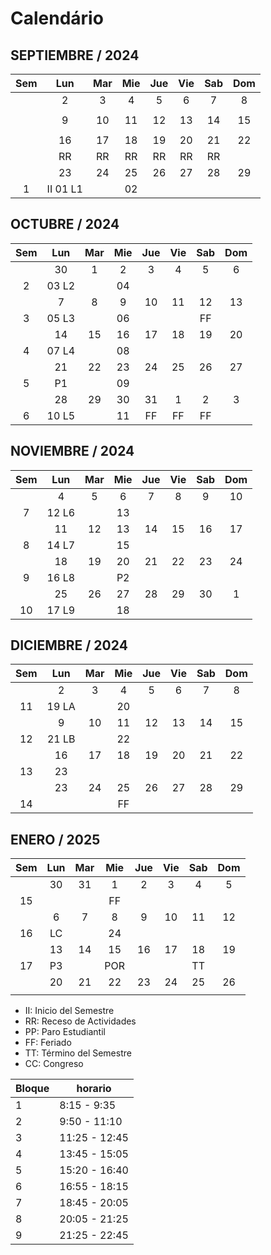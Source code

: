 # Calendário

## SEPTIEMBRE / 2024

|Sem |Lun       |Mar |Mie |Jue |Vie |Sab |Dom |
|:-: |:-:       |:-: |:-: |:-: |:-: |:-: |:-: |
|    |  2       |  3 |  4 |  5 |  6 |  7 |  8 |
|    |          |    |    |    |    |    |    |
|    |  9       | 10 | 11 | 12 | 13 | 14 | 15 |
|    |          |    |    |    |    |    |    |
|    | 16       | 17 | 18 | 19 | 20 | 21 | 22 |
|    | RR       | RR | RR | RR | RR | RR |    |
|    | 23       | 24 | 25 | 26 | 27 | 28 | 29 |
|  1 | II 01 L1 |    | 02 |    |    |    |    |

## OCTUBRE / 2024

|Sem |Lun    |Mar |Mie |Jue |Vie |Sab |Dom |
|:-: |:-:    |:-: |:-: |:-: |:-: |:-: |:-: |
|    | 30    |  1 |  2 |  3 |  4 |  5 |  6 |
|  2 | 03 L2 |    | 04 |    |    |    |    |
|    |  7    |  8 |  9 | 10 | 11 | 12 | 13 |
|  3 | 05 L3 |    | 06 |    |    | FF |    |
|    | 14    | 15 | 16 | 17 | 18 | 19 | 20 |
|  4 | 07 L4 |    | 08 |    |    |    |    |
|    | 21    | 22 | 23 | 24 | 25 | 26 | 27 |
|  5 | P1    |    | 09 |    |    |    |    |
|    | 28    | 29 | 30 | 31 |  1 |  2 |  3 |
|  6 | 10 L5 |    | 11 | FF | FF | FF |    |

## NOVIEMBRE / 2024

|Sem |Lun    |Mar |Mie |Jue    |Vie |Sab |Dom |
|:-: |:-:    |:-: |:-: |:-:    |:-: |:-: |:-: |
|    |  4    |  5 |  6 |  7    |  8 |  9 | 10 |
|  7 | 12 L6 |    | 13 |       |    |    |    |
|    | 11    | 12 | 13 | 14    | 15 | 16 | 17 |
|  8 | 14 L7 |    | 15 |       |    |    |    |
|    | 18    | 19 | 20 | 21    | 22 | 23 | 24 |
|  9 | 16 L8 |    | P2 |       |    |    |    |
|    | 25    | 26 | 27 | 28    | 29 | 30 |  1 |
| 10 | 17 L9 |    | 18 |       |    |    |    |

## DICIEMBRE / 2024

|Sem |Lun    |Mar |Mie |Jue |Vie |Sab |Dom |
|:-: |:-:    |:-: |:-: |:-: |:-: |:-: |:-: |
|    |  2    |  3 |  4 |  5 |  6 |  7 |  8 |
| 11 | 19 LA |    | 20 |    |    |    |    |
|    |  9    | 10 | 11 | 12 | 13 | 14 | 15 |
| 12 | 21 LB |    | 22 |    |    |    |    |
|    | 16    | 17 | 18 | 19 | 20 | 21 | 22 |
| 13 | 23    |    |    |    |    |    |    |
|    | 23    | 24 | 25 | 26 | 27 | 28 | 29 |
| 14 |       |    | FF |    |    |    |    |

## ENERO / 2025

|Sem |Lun    |Mar |Mie |Jue |Vie |Sab |Dom |
|:-: |:-:    |:-: |:-: |:-: |:-: |:-: |:-: |
|    | 30    | 31 |  1 |  2 |  3 |  4 |  5 |
| 15 |       |    | FF |    |    |    |    |
|    |  6    |  7 |  8 |  9 | 10 | 11 | 12 |
| 16 | LC    |    | 24 |    |    |    |    |
|    | 13    | 14 | 15 | 16 | 17 | 18 | 19 |
| 17 | P3    |    | POR|    |    | TT |    |
|    | 20    | 21 | 22 | 23 | 24 | 25 | 26 |
|    |       |    |    |    |    |    |    |

- II: Inicio del Semestre
- RR: Receso de Actividades
- PP: Paro Estudiantil
- FF: Feriado
- TT: Término del Semestre
- CC: Congreso

|Bloque | horario |
| -- | -- |
|1| 8:15 - 9:35|
|2| 9:50 - 11:10|
|3| 11:25 - 12:45|
|4| 13:45 - 15:05|
|5| 15:20 - 16:40|
|6| 16:55 - 18:15|
|7| 18:45 - 20:05|
|8| 20:05 - 21:25|
|9| 21:25 - 22:45|